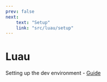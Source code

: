 ```yaml
---
prev: false
next:
    text: "Setup"
    link: "src/luau/setup"
---
```


# Luau

Setting up the dev environment - [Guide](/src/luau/setup.md)
